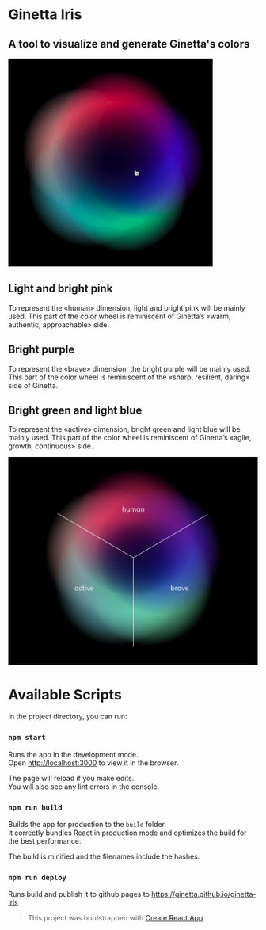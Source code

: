 # Ginetta Iris

## A tool to visualize and generate Ginetta's colors

<img src="public/iris-tool.gif" height="420" />

## Light and bright pink

To represent the «human» dimension, light and bright pink will be mainly used. This part of the color wheel is reminiscent of Ginetta’s «warm, authentic, approachable» side.

## Bright purple

To represent the «brave» dimension, the bright purple will be mainly used. This part of the color wheel is reminiscent of the «sharp, resilient, daring» side of Ginetta.

## Bright green and light blue

To represent the «active» dimension, bright green and light blue will be mainly used. This part of the color wheel is reminiscent of Ginetta’s «agile, growth, continuous» side.

<img src="public/iris.png" height="420" />


# Available Scripts

In the project directory, you can run:

### `npm start`

Runs the app in the development mode.<br>
Open [http://localhost:3000](http://localhost:3000) to view it in the browser.

The page will reload if you make edits.<br>
You will also see any lint errors in the console.

### `npm run build`

Builds the app for production to the `build` folder.<br>
It correctly bundles React in production mode and optimizes the build for the best performance.

The build is minified and the filenames include the hashes.<br>

### `npm run deploy`

Runs build and publish it to github pages to https://ginetta.github.io/ginetta-iris

> This project was bootstrapped with [Create React App](https://github.com/facebook/create-react-app).
